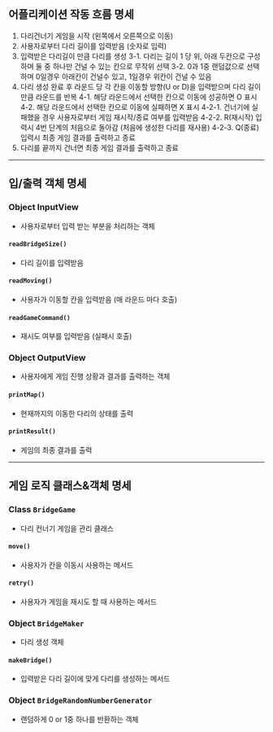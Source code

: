 ## 어플리케이션 작동 흐름 명세
1. 다리건너기 게임을 시작 (왼쪽에서 오른쪽으로 이동)
2. 사용자로부터 다리 길이를 입력받음 (숫자로 입력)
3. 입력받은 다리길이 만큼 다리를 생성
    3-1. 다리는 길이 1 당 위, 아래 두칸으로 구성하며 둘 중 하나만 건널 수 있는 칸으로 무작위 선택 
    3-2. 0과 1중 랜덤값으로 선택하며 0일경우 아래칸이 건널수 있고, 1일경우 위칸이 건널 수 있음
4. 다리 생성 완료 후 라운드 당 각 칸을 이동할 방향(U or D)을 입력받으며 다리 길이만큼 라운드를 반복
    4-1. 해당 라운드에서 선택한 칸으로 이동에 성공하면 O 표시
    4-2. 해당 라운드에서 선택한 칸으로 이동에 실패하면 X 표시
        4-2-1. 건너기에 실패했을 경우 사용자로부터 게임 재시작/종료 여부를 입력받음
        4-2-2. R(재시작) 입력시 4번 단계의 처음으로 돌아감 (처음에 생성한 다리를 재사용)
        4-2-3. Q(종료) 입력시 최종 게임 결과를 출력하고 종료
5. 다리를 끝까지 건너면 최종 게임 결과를 출력하고 종료


---
## 입/출력 객체 명세
### Object InputView 
- 사용자로부터 입력 받는 부분을 처리하는 객체 

#### `readBridgeSize()`
- 다리 길이를 입력받음

#### `readMoving()`
- 사용자가 이동할 칸을 입력받음 (매 라운드 마다 호출)

#### `readGameCommand()`
- 재시도 여부를 입력받음 (실패시 호출)


### Object OutputView
- 사용자에게 게임 진행 상황과 결과를 출력하는 객체

#### `printMap()`
- 현재까지의 이동한 다리의 상태를 출력

#### `printResult()`
- 게임의 최종 결과를 출력

---
## 게임 로직 클래스&객체 명세
### Class `BridgeGame`
- 다리 컨너기 게임을 관리 클래스

#### `move()`
- 사용자가 칸을 이동시 사용하는 메서드

#### `retry()`
- 사용자가 게임을 재시도 할 때 사용하는 메서드


### Object `BridgeMaker`
- 다리 생성 객체

#### `makeBridge()`
- 입력받은 다리 길이에 맞게 다리를 생성하는 메서드


### Object `BridgeRandomNumberGenerator`
- 랜덤하게 0 or 1중 하나를 반환하는 객체
